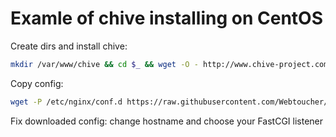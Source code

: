 Examle of chive installing on CentOS
======================

Create dirs and install chive:

```bash
mkdir /var/www/chive && cd $_ && wget -O - http://www.chive-project.com/Download/Redirect | tar -xzp && mkdir logs && mv chive public && wget -P public http://www.chive-project.com/favicon.ico
```

Copy config:

```bash
wget -P /etc/nginx/conf.d https://raw.githubusercontent.com/Webtoucher/chive-nginx-config/master/chive.conf
```

Fix downloaded config: change hostname and choose your FastCGI listener
